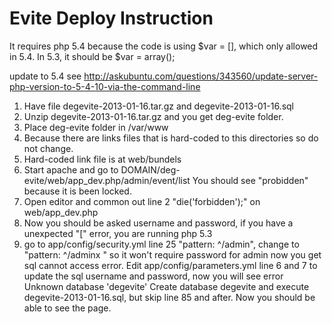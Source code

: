 Evite Deploy Instruction
========================
It requires php 5.4 because the code is using
$var = [], which only allowed in 5.4. In 5.3, it should be $var = array();

update to 5.4 see http://askubuntu.com/questions/343560/update-server-php-version-to-5-4-10-via-the-command-line
1. Have file degevite-2013-01-16.tar.gz and degevite-2013-01-16.sql
2. Unzip degevite-2013-01-16.tar.gz and you get deg-evite folder.
3. Place deg-evite folder in /var/www
4. Because there are links files that is hard-coded to this directories so do not change.
5. Hard-coded link file is at web/bundels
6. Start apache and go to DOMAIN/deg-evite/web/app_dev.php/admin/event/list
You should see "probidden" because it is been locked.
7. Open editor and common out line 2 "die('forbidden');" on web/app_dev.php
8. Now you should be asked username and password, if you have a unexpected "[" error, you are running php 5.3
9. go to app/config/security.yml line 25 "pattern:    ^/admin", change to "pattern:    ^/adminx " so it won't require password for admin
now you get sql cannot access error.
Edit app/config/parameters.yml line 6 and 7 to update the sql username and password, now you will see error Unknown database 'degevite'
Create database degevite and execute degevite-2013-01-16.sql, but skip line 85 and after.
Now you should be able to see the page.

